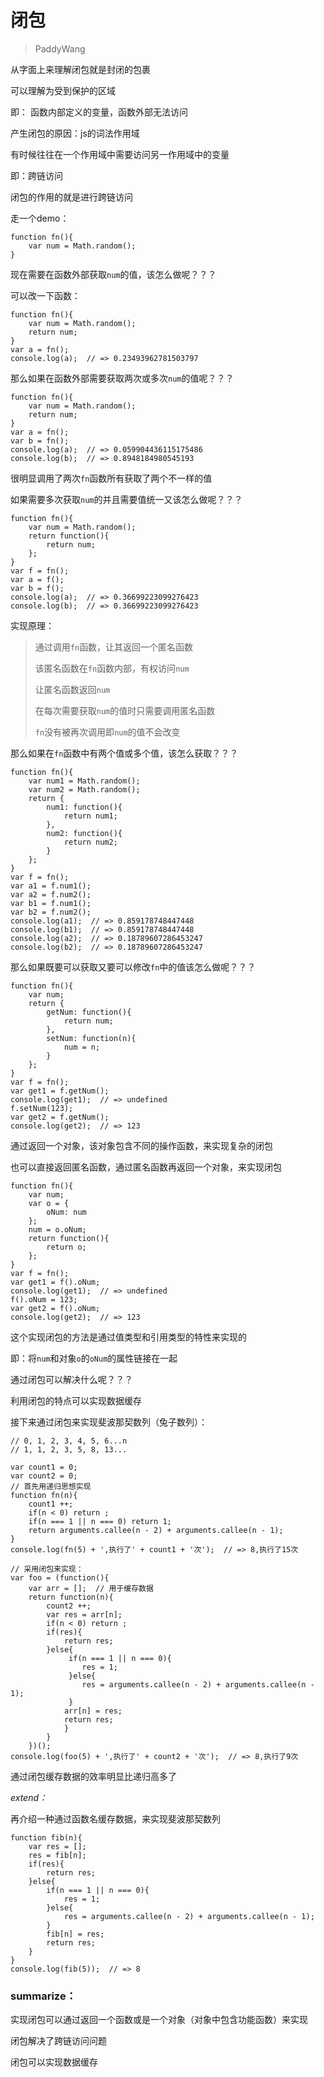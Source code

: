 # 闭包

> PaddyWang

从字面上来理解闭包就是封闭的包裹

可以理解为受到保护的区域

即： 函数内部定义的变量，函数外部无法访问

产生闭包的原因：js的词法作用域

有时候往往在一个作用域中需要访问另一作用域中的变量

即：跨链访问

闭包的作用的就是进行跨链访问

走一个demo：

    function fn(){
        var num = Math.random();
    }

现在需要在函数外部获取`num`的值，该怎么做呢？？？

可以改一下函数：

    function fn(){
        var num = Math.random();
        return num;
    }
    var a = fn();
    console.log(a);  // => 0.23493962781503797

那么如果在函数外部需要获取两次或多次`num`的值呢？？？

    function fn(){
        var num = Math.random();
        return num;
    }
    var a = fn();
    var b = fn();
    console.log(a);  // => 0.059904436115175486
    console.log(b);  // => 0.8948184980545193

很明显调用了两次`fn`函数所有获取了两个不一样的值

如果需要多次获取`num`的并且需要值统一又该怎么做呢？？？

    function fn(){
        var num = Math.random();
        return function(){
            return num;
        };
    }
    var f = fn();
    var a = f();
    var b = f();
    console.log(a);  // => 0.36699223099276423
    console.log(b);  // => 0.36699223099276423

实现原理：

> 通过调用`fn`函数，让其返回一个匿名函数
> 
> 该匿名函数在`fn`函数内部，有权访问`num`
> 
> 让匿名函数返回`num`
> 
> 在每次需要获取`num`的值时只需要调用匿名函数
> 
> `fn`没有被再次调用即`num`的值不会改变

那么如果在`fn`函数中有两个值或多个值，该怎么获取？？？

    function fn(){
        var num1 = Math.random();
        var num2 = Math.random();
        return {
            num1: function(){
                return num1;
            },
            num2: function(){
                return num2;
            }
        };
    }
    var f = fn();
    var a1 = f.num1();
    var a2 = f.num2();
    var b1 = f.num1();
    var b2 = f.num2();
    console.log(a1);  // => 0.859178748447448
    console.log(b1);  // => 0.859178748447448
    console.log(a2);  // => 0.18789607286453247
    console.log(b2);  // => 0.18789607286453247

那么如果既要可以获取又要可以修改`fn`中的值该怎么做呢？？？

    function fn(){
        var num;
        return {
            getNum: function(){
                return num;
            },
            setNum: function(n){
                num = n;
            }
        };
    }
    var f = fn();
    var get1 = f.getNum();
    console.log(get1);  // => undefined
    f.setNum(123);
    var get2 = f.getNum();
    console.log(get2);  // => 123

通过返回一个对象，该对象包含不同的操作函数，来实现复杂的闭包

也可以直接返回匿名函数，通过匿名函数再返回一个对象，来实现闭包

    function fn(){
        var num;
        var o = {
            oNum: num
        };
        num = o.oNum;
        return function(){
            return o;
        };
    }
    var f = fn();
    var get1 = f().oNum;
    console.log(get1);  // => undefined
    f().oNum = 123;
    var get2 = f().oNum;
    console.log(get2);  // => 123

这个实现闭包的方法是通过值类型和引用类型的特性来实现的

即：将`num`和对象`o`的`oNum`的属性链接在一起

通过闭包可以解决什么呢？？？

利用闭包的特点可以实现数据缓存

接下来通过闭包来实现斐波那契数列（兔子数列）：

    // 0, 1, 2, 3, 4, 5, 6...n
    // 1, 1, 2, 3, 5, 8, 13...

    var count1 = 0;
    var count2 = 0;
    // 首先用递归思想实现
    function fn(n){
        count1 ++;
        if(n < 0) return ;
        if(n === 1 || n === 0) return 1;
        return arguments.callee(n - 2) + arguments.callee(n - 1);
    }
    console.log(fn(5) + ',执行了' + count1 + '次');  // => 8,执行了15次

    // 采用闭包来实现：
    var foo = (function(){
        var arr = [];  // 用于缓存数据
        return function(n){
            count2 ++;
            var res = arr[n];
            if(n < 0) return ;
            if(res){
                return res;
            }else{
                 if(n === 1 || n === 0){
                    res = 1;
                 }else{
                    res = arguments.callee(n - 2) + arguments.callee(n - 1);
                 }
                arr[n] = res;
                return res;
                }
            }
        })();
    console.log(foo(5) + ',执行了' + count2 + '次');  // => 8,执行了9次

通过闭包缓存数据的效率明显比递归高多了

*extend：*

再介绍一种通过函数名缓存数据，来实现斐波那契数列

    function fib(n){
        var res = [];
        res = fib[n];
        if(res){
            return res;
        }else{
            if(n === 1 || n === 0){
                res = 1;
            }else{
                res = arguments.callee(n - 2) + arguments.callee(n - 1);
            }
            fib[n] = res;
            return res;
        }
    }
    console.log(fib(5));  // => 8

### summarize：

实现闭包可以通过返回一个函数或是一个对象（对象中包含功能函数）来实现

闭包解决了跨链访问问题

闭包可以实现数据缓存
